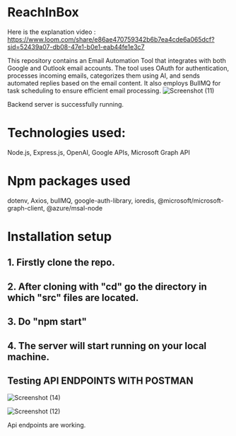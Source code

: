 # ReachInBox
Here is the explanation video : https://www.loom.com/share/e86ae470759342b6b7ea4cde6a065dcf?sid=52439a07-db08-47e1-b0e1-eab44fe1e3c7

This repository contains an Email Automation Tool that integrates with both Google and Outlook email accounts. The tool uses OAuth for authentication, processes incoming emails, categorizes them using AI, and sends automated replies based on the email content. It also employs BullMQ for task scheduling to ensure efficient email processing.
![Screenshot (11)](https://github.com/aaron1-z/ReachInBox/assets/77638360/5a024269-1e0d-425d-9d31-0d9fc3ab94a5)

Backend server is successfully running.

# Technologies used:
Node.js, Express.js, OpenAI, Google APIs, Microsoft Graph API
 # Npm packages used
dotenv, Axios, bullMQ, google-auth-library, ioredis, 
@microsoft/microsoft-graph-client, @azure/msal-node

# Installation setup
## 1. Firstly clone the repo. 
## 2. After cloning with "cd" go the directory in which "src" files are located. 
## 3. Do "npm start" 
## 4. The server will start running on your local machine. 

## Testing API ENDPOINTS WITH POSTMAN

![Screenshot (14)](https://github.com/aaron1-z/ReachInBox/assets/77638360/bf8ceced-c4a9-43e2-b333-a770be5b997d)


![Screenshot (12)](https://github.com/aaron1-z/ReachInBox/assets/77638360/29a4b340-0176-4d92-b1c0-482753e4d59c)

Api endpoints are working. 
